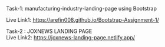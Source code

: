 Task-1: manufacturing-industry-landing-page using Bootstrap

Live Link1: https://arefin008.github.io/Bootstrap-Assignment-1/


Task-2 : JOXNEWS LANDING PAGE \
Live Link2: https://joxnews-landing-page.netlify.app/
